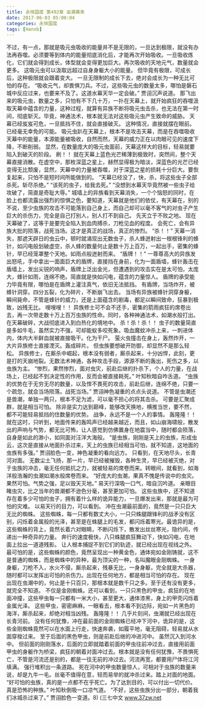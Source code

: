 ```yaml
---
title: 永恒国度 第492章 虫潮袭来
date: 2017-06-03 05:00:04
categories: 永恒国度
tags: [Hannb]
---
```


不过，有一点，那就是吸元虫吸收的能量并不是无限的，一旦达到极限，就没有办法再吞噬。必须要等到体内的能量彻底消化后，才能再次开始吸收。一旦吸收炼化，它们就会得到成长，体型就会变得更加巨大。再次吸收的天地元气，数量就会更多。
这吸元虫可以汲取远超过自身身躯大小的能量。
但毕竟有极限，可成长后，这种极限就会跟着变大。
一旦无限制的成长下去，绝对会成长为一种无比可怕的存在。
“吸收元气，却畏惧刀兵。不过，这些吸元虫的数量太多，哪怕是磐石城中反应过来，也要来不及了。这道水幕天华一定会破。”
贾诩沉声说道。
那飞出来的吸元虫，数量之多，只怕有不下几十万，一扑在天幕上，就开始疯狂的吞噬汲取天幕中蕴含的力量，这种过程，就算有异族不断将吸元虫击杀，也无法在第一时间，彻底斩灭。毕竟，神通法术，根本就无法对这些吸元虫产生致命的威胁。
天幕已经岌岌可危，一旦抵挡不住，就会直接破灭。
这种情况，直接就摆在眼前。
已经毫无幸免的可能。
吸元虫趴在天幕上，根本不是攻击天幕，而是在吞噬吸收天幕中的能量，本源能量被吸收，自然而然，天幕的威力正在以肉眼可见的速度下降，不断削弱。
显然，在数量庞大的吸元虫面前，天幕这样大的目标，轻易就要陷入到破灭的阶段。
刷！！
就在天幕上蓝色光芒稀薄到极致时，突然间，整个天幕直接消散。在虚空中，那枚深蓝之星上，赫然显得极为暗淡，深蓝色的光芒已经变得无比颓废，显然，天幕中的力量被吞噬，对于深蓝之星的损耗十分巨大。要恢复起来，只怕不是短时间所能做到的。
“天幕已经没了，快，杀，将这些虫子全部杀死。斩尽杀绝。”
“该死的虫子，给我去死。”
“没想到水幕天华竟然被一些虫子给攻破了，简直是奇耻大辱。”
城墙上的异族看到天幕消失，一个个恼怒的同时，在脸上也都流露出强烈的惊惧之色，要知道，天幕就是他们的依仗，有天幕在，别的不说，至少虫族的攻击不可能落到自己身上，而自己却可以毫不客气的对虫子产生巨大的杀伤力，完全是自己打别人，别人打不到自己。
先天立于不败之地。
现在天幕破了，这等于是要完全陷入到血肉搏杀，刀枪见血的程度。
会死亡，会有异族大批的陨落，战死当场。这才是真正的战场，真正的惨烈。
“杀！！”
天幕一消失，那遮天辟日的虫云中，顿时就涌现出无数虫子，杀人蜂迸射出一根根锋利的蜂针，如闪电般划破虚空，杀人蜂的数量何止是数十万上百万，一起出手，密集的蜂针，早已经笼罩整个天地。如雨点般迸射而来。
“盾牌！！”
一尊尊高大的异族发出怒吼，手中拿出一面面巨大的盾牌，直接挡在身前，化为一面盾墙，蜂针轰击在盾墙上，发出尖锐的响声，盾牌上泛出金光，但遭遇到的攻击实在是太可怕，太庞大，蜂针如雨，连绵不绝。简直就是快如闪电，蕴含的力量惊人。
盾牌的承受能力毕竟有限，哪怕是在盾牌上灌注真气，依旧无法抵挡。
有盾牌，当场炸开，被蜂针洞穿。四分五裂，化为碎片，不断崩飞出去。
当场有异族被蜂针洞穿身躯，瞬间毙命，不管是蜂针的威力，还是上面蕴含的剧毒，都足以瞬间致命，狂暴到极致，凶残无比。
嗖嗖嗖！！
异族修士可不会不还手，密集的箭雨疯狂的席卷出去，再一次带走数十万上百万虫族的性命。同时，各种神通法术，如潮水般打出。
在天幕破碎，大战彻底进入到白热化的境地中。
杀！杀！杀！！
虫子的数量简直是多如牛毛，虽然实力不强，可却能蚁多咬死象。吸血魔蚊冲杀上来，一刺进体内，体内大半鲜血就被直接吸干。化为干尸。
萤火虫撞击在身上，轰然炸开，一大片异族修士直接湮灭。轰成碎片。
但虫族要想破开防御，却显然不是那么轻松。
异族修士，在厮杀中崛起，根本没有弱者，厮杀起来，十分凶悍，此刻，更是打的天崩地裂。无数法术神通，各种攻击手段，源源不断的轰出，死伤之多，以虫族为主。
“惨烈，果然惨烈，面对虫灾，前赴后继的扑杀下，个人的力量，在战场上，已经起不到决定性的作用，反而会被直接耗死。”
叶知秋暗自咋舌道。
“虫族的优势在于无穷无尽的数量，以及悍不畏死的攻击，前赴后继，连绵不绝，只要一个疏忽，就会当场陨落。战死当场。”
贾诩神色凝重的点点头说道。
不管是虫潮还是兽潮，单独一两只，根本不足为滤，可以毫不担心的将其击杀。
可要是汇聚成群，就是相当可怕。
除非是实力达到巅峰，能够改天换地，横推当世，要不然，都不可能轻易抵挡的住数量的优势。
战争，永远不是一个人的事情。
轰隆隆！！
就在这时，只听到，地面传来的轰鸣声已经越来越近，而且，如山崩海啸般，散发出的声响与气势，都无比可怖，让人感觉到仿佛置身在地震当中，随时都会陨落，自身是如此的渺小，如同面对汪洋大海般。
“是虫族，刚刚是天上的虫族，形成虫云，这次是直接从地面扑杀过来，天上的虫族已经相当可怕，就不知道，这地面的虫族有多强。”
贾诩脸色一变，神色凝重的看向远方。
只看到，在天地尽头，长青河对面。
无数尘土飞扬，那一片，早已经被摧毁，各种生灵，早已经被灭绝，对于虫族的冲击，毫无任何抵抗之力，就被轻易的席卷而来。转眼间，就看到，如海洋般浩瀚的虫潮如潮水般席卷而来。
“好庞大的虫潮，果真不愧是传说中的虫灾。果然可怕。气势之强，足以毁天灭地。”
易天行深吸一口气，暗自沉吟道。
亲眼目睹虫灾，比之当年的兽潮都不逊色分毫，甚至更加可怕。
这些虫族中，还不知道存在着多少可怕的虫子，拥有着什么样的诡异能力，一旦爆发出来，那就是最为可怕的灾难。
以易天行的目力，可以看到。
冲在虫潮最前面的，竟然是一只只巨大无比的蜘蛛。
这些蜘蛛，每一只都有数丈大小，一只只蛛腿跟锋利的战矛没有区别，闪烁着金属般的光泽，甚至是在蛛腿上的毛发，都闪烁着寒光。最诡异的是，这些蜘蛛的背上，竟然长着六对眼睛，不断闪烁下，散发出丝丝寒光，隐约间，传递出一种奇异的力量。
奔行的速度极快，八只蛛腿疯狂舞动下，快如闪电，在地面上拉出一道道残影。
让人根本捕捉不到它们的轨迹，就已经出现在视线之外。
最可怕的是，这些蜘蛛的颜色，竟然呈现出一种黄金色，通体宛如金刚铸就，这不是普通的蜘蛛，而是蜘蛛中的异种，最为顶尖的一种，名叫魔眼金刚蜘蛛。
一身身躯，刀枪不入，水火不侵，厮杀起来，残暴无比，一身身躯，完全就是大杀器，随时都可以发挥出可怕的杀伤力。出现在任何地方，都是相当可怕的存在。
现在出现在虫潮中的，何止是十只百只，那根本就是数千只之多。至于还有没有更多，就完全不知道。
不仅是金刚蜘蛛。还可以看到，一只只黑色的甲虫，疯狂的在地面冲撞，这些甲虫每一只都有一米大小，甚至更大，通体漆黑，身上的甲壳闪烁着金属光泽。
这些甲虫，密密麻麻。一眼看去，根本看不到边际，宛如一片黑色的海洋，厮杀起来，却绝对相当凶残。
轰隆隆！！
几乎片刻间，虫潮就已经出现在长青河前。
没有任何犹豫，冲在最前面的金刚蜘蛛已经冲下河中，诡异的是，这些金刚蜘蛛竟然可以在水面上行走，快速奔袭，如履平地，毫无阻碍，轻易就从水面穿梭过来。
至于后面的黑色甲虫，则是前赴后继的冲进河中。
虽然沉入到河水中。
但前面的刚刚落水，后面的立即就踏着前面的甲虫往前冲过去，直接用前面甲虫的身躯作为桥梁，疯狂的朝着对面冲过去。根本就是没有任何犹豫，不畏惧死亡，不管是河流还是别的，都是一往无前的冲过去。河流再宽，都要用尸体将江河填满。
强行堆积出一条道路。
死在河中的甲虫数量惊人，可相对于虫族的数量来说，却是九牛一毛。丝毫不值得在意，轻而易举的就冲杀过来。踏上对面的地面。
“好可怕的虫族，真的是一点都不在乎死亡。为了达到目的，可以付出一切代价。真是恐怖的种族。”
叶知秋倒吸一口凉气道。
“不好，这些虫族分出一部分，朝着我们冰城杀过来了。”
贾诩脸色一变道。8)
(三七中文 www.37zw.net